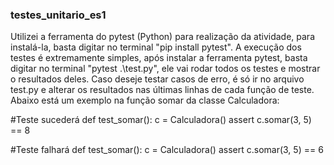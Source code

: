 ### testes_unitario_es1

Utilizei a ferramenta do pytest (Python) para realização da atividade, para instalá-la, basta digitar no terminal "pip install pytest".
A execução dos testes é extremamente simples, após instalar a ferramenta pytest, basta digitar no terminal "pytest .\test.py", ele vai rodar todos os testes e mostrar o resultados deles.
Caso deseje testar casos de erro, é só ir no arquivo test.py e alterar os resultados nas últimas linhas de cada função de teste. Abaixo está um exemplo na função somar da classe Calculadora:

#Teste sucederá
def test_somar():
    c = Calculadora()
    assert c.somar(3, 5) == 8

#Teste falhará
def test_somar():
    c = Calculadora()
    assert c.somar(3, 5) == 6
